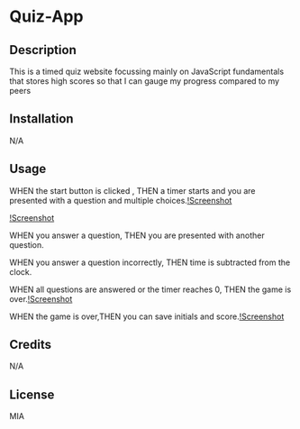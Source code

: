 # Quiz-App

## Description

This is a timed quiz website focussing mainly on JavaScript fundamentals that stores high scores so that I can gauge my progress compared to my peers

## Installation

N/A

## Usage

WHEN the start button is clicked , THEN a timer starts and you are  presented with a question and multiple choices.[!Screenshot](./assets/images/first%20page.png)

[!Screenshot](./assets/images/second.png)

WHEN you answer a question, THEN you are  presented with another question.

WHEN you answer a question incorrectly, THEN time is subtracted from the clock.

WHEN all questions are answered or the timer reaches 0, THEN the game is over.[!Screenshot](./assets/images/third.png)

WHEN the game is over,THEN you can save  initials and score.[!Screenshot](./assets/images/last.png)

## Credits

N/A

## License

MIA
